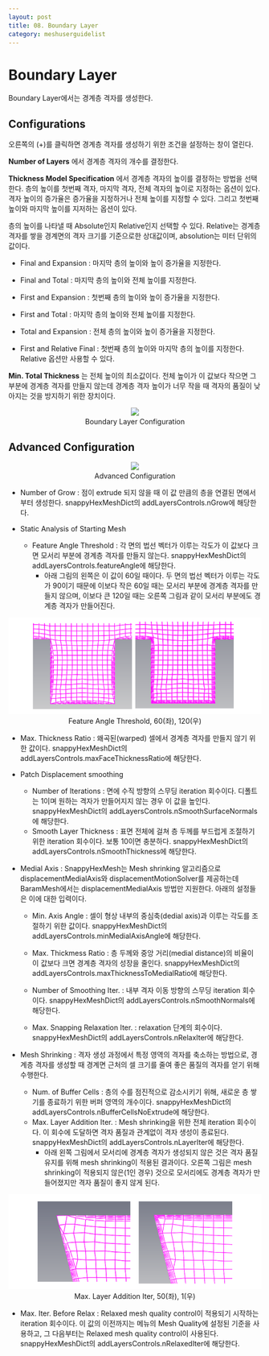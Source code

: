 ```yaml
---
layout: post
title: 08. Boundary Layer
category: meshuserguidelist
---
```


# Boundary Layer

Boundary Layer에서는 경계층 격자를 생성한다.

## Configurations

오른쪽의 (+)를 클릭하면 경계층 격자를 생성하기 위한 조건을 설정하는 창이 열린다. 

__Number of Layers__ 에서 경계층 격자의 개수를 결정한다.

__Thickness Model Specification__ 에서 경계층 격자의 높이를 결정하는 방법을 선택한다. 층의 높이를 첫번째 격자, 마지막 격자, 전체 격자의 높이로 지정하는 옵션이 있다. 격자 높이의 증가율은 증가율을 지정하거나 전체 높이를 지정할 수 있다. 그리고 첫번째 높이와 마지막 높이를 지저하는 옵션이 있다.

층의 높이를 나타낼 때 Absolute인지 Relative인지 선택할 수 있다. Relative는 경계층 격자를 쌓을 경계면의 격자 크기를 기준으로한 상대값이며, absolution는 미터 단위의 값이다.

+ Final and Expansion : 마지막 층의 높이와 높이 증가율을 지정한다.

+ Final and Total : 마지막 층의 높이와 전체 높이를 지정한다.

+ First and Expansion : 첫번째 층의 높이와 높이 증가율을 지정한다.

+ First and Total : 마지막 층의 높이와 전체 높이를 지정한다.

+ Total and Expansion : 전체 층의 높이와 높이 증가율을 지정한다.

+ First and Relative Final : 첫번째 층의 높이와 마지막 층의 높이를 지정한다. Relative 옵션만 사용할 수 있다.

 __Min. Total Thickness__ 는 전체 높이의 최소값이다. 전체 높이가 이 값보다 작으면 그 부분에 경계층 격자를 만들지 않는데 경계층 격자 높이가 너무 작을 때 격자의 품질이 낮아지는 것을 방지하기 위한 장치이다.

<p style="text-align: center">
    <img src="https://github.com/nextfoam/baram-pages/raw/main/screenshots/pic/mesh_layerConfig.png"><br> Boundary Layer Configuration
</p>

## Advanced Configuration

<p style="text-align: center">
    <img src="https://github.com/nextfoam/baram-pages/raw/main/screenshots/pic/mesh_layerAdv.png"><br> Advanced Configuration
</p>

+ Number of Grow : 점이 extrude 되지 않을 때 이 값 만큼의 층을 연결된 면에서부터 생성한다. snappyHexMeshDict의 addLayersControls.nGrow에 해당한다.

+ Static Analysis of Starting Mesh

  * Feature Angle Threshold : 각 면의 법선 벡터가 이루는 각도가 이 값보다 크면 모서리 부분에 경계층 격자를 만들지 않는다. snappyHexMeshDict의 addLayersControls.featureAngle에 해당한다.
    * 아래 그림의 왼쪽은 이 값이 60일 때이다. 두 면의 법선 벡터가 이루는 각도가 90이기 때문에 이보다 작은 60일 때는 모서리 부분에 경계층 격자를 만들지 않으며, 이보다 큰 120일 때는 오른쪽 그림과 같이 모서리 부분에도 경계층 격자가 만들어진다.

<p style="text-align: center">
    <img src="https://github.com/nextfoam/baram-pages/raw/main/screenshots/pic/mesh_layerFeatureAngle.png"><br> Feature Angle Threshold, 60(좌), 120(우)
</p>

  * Max. Thickness Ratio : 왜곡된(warped) 셀에서 경계층 격자를 만들지 않기 위한 값이다. snappyHexMeshDict의 addLayersControls.maxFaceThicknessRatio에 해당한다.

+ Patch Displacement smoothing

  * Number of Iterations : 면에 수직 방향의 스무딩 iteration 회수이다. 디폴트는 1이며 원하는 격자가 만들어지지 않는 경우 이 값을 높인다. snappyHexMeshDict의 addLayersControls.nSmoothSurfaceNormals에 해당한다.

  + Smooth Layer Thickness : 표면 전체에 걸쳐 층 두께를 부드럽게 조절하기 위한 iteration 회수이다. 보통 10이면 충분하다. snappyHexMeshDict의 addLayersControls.nSmoothThickness에 해당한다.

+ Medial Axis : SnappyHexMesh는 Mesh shrinking 알고리즘으로 displacementMedialAxis와 displacementMotionSolver를 제공하는데 BaramMesh에서는 displacementMedialAxis 방법만 지원한다. 아래의 설정들은 이에 대한 입력이다.

  * Min. Axis Angle : 셀이 형상 내부의 중심축(dedial axis)과 이루는 각도를 조절하기 위한 값이다. snappyHexMeshDict의 addLayersControls.minMedialAxisAngle에 해당한다.

  + Max. Thickmess Ratio : 층 두께와 중앙 거리(medial distance)의 비율이 이 값보다 크면 경계층 격자의 성장을 줄인다. snappyHexMeshDict의 addLayersControls.maxThicknessToMedialRatio에 해당한다.

  + Number of Smoothing Iter. : 내부 격자 이동 방향의 스무딩 iteration 회수이다. snappyHexMeshDict의 addLayersControls.nSmoothNormals에 해당한다.

  + Max. Snapping Relaxation Iter. : relaxation 단계의 회수이다. snappyHexMeshDict의 addLayersControls.nRelaxIter에 해당한다.

+ Mesh Shrinking : 격자 생성 과정에서 특정 영역의 격자를 축소하는 방법으로, 경계층 격자를 생성할 때 경계면 근처의 셀 크기를 줄여 좋은 품질의 격자를 얻기 위해 수행한다.

  * Num. of Buffer Cells : 층의 수를 점진적으로 감소시키기 위해, 새로운 층 쌓기를 종료하기 위한 버퍼 영역의 개수이다. snappyHexMeshDict의 addLayersControls.nBufferCellsNoExtrude에 해당한다.

  + Max. Layer Addition Iter. : Mesh shrinking을 위한 전체 iteration 회수이다. 이 회수에 도달하면 격자 품질과 관계없이 격자 생성이 종료된다. snappyHexMeshDict의 addLayersControls.nLayerIter에 해당한다.
    + 아래 왼쪽 그림에서 모서리에 경계층 격자가 생성되지 않은 것은 격자 품질 유지를 위해 mesh shrinking이 적용된 결과이다. 오른쪽 그림은 mesh shrinking이 적용되지 않은(1인 경우) 것으로 모서리에도 경계층 격자가 만들어졌지만 격자 품질이 좋지 않게 된다.

<p style="text-align: center">
    <img src="https://github.com/nextfoam/baram-pages/raw/main/screenshots/pic/mesh_layerShrinking.png"><br> Max. Layer Addition Iter, 50(좌), 1(우)
</p>

  + Max. Iter. Before Relax : Relaxed mesh quality control이 적용되기 시작하는 iteration 회수이다. 이 값의 이전까지는 메뉴의 Mesh Quality에 설정된 기준을 사용하고, 그 다음부터는 Relaxed mesh quality control이 사용된다. snappyHexMeshDict의 addLayersControls.nRelaxedIter에 해당한다.











